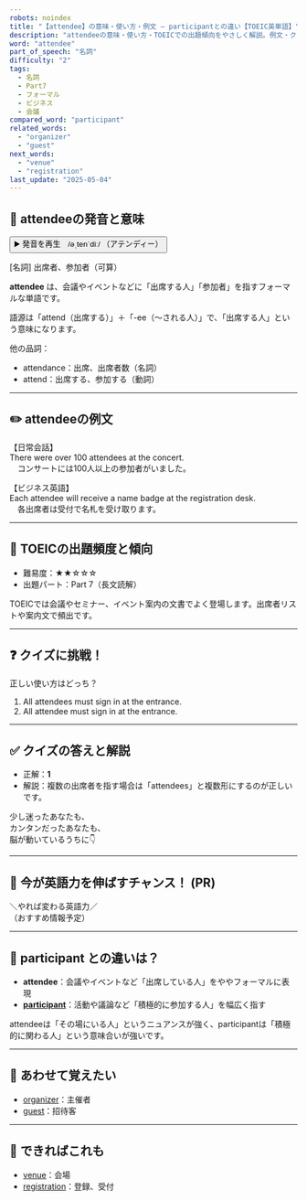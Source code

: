 ```yaml
---
robots: noindex
title: "【attendee】の意味・使い方・例文 ― participantとの違い【TOEIC英単語】"
description: "attendeeの意味・使い方・TOEICでの出題傾向をやさしく解説。例文・クイズ付きでparticipantとの違いもわかりやすく学べます。"
word: "attendee"
part_of_speech: "名詞"
difficulty: "2"
tags:
  - 名詞
  - Part7
  - フォーマル
  - ビジネス
  - 会議
compared_word: "participant"
related_words:
  - "organizer"
  - "guest"
next_words:
  - "venue"
  - "registration"
last_update: "2025-05-04"
---
```


## 🔰 attendeeの発音と意味

<button class="play-audio" onclick="playTTS('attendee')">
  <span class="play-audio-main">
    ▶️ 発音を再生　/əˌtenˈdiː/
  </span>
  <span class="play-audio-sub">
    （アテンディー）
  </span>
</button>

[名詞] 出席者、参加者（可算）

**attendee** は、会議やイベントなどに「出席する人」「参加者」を指すフォーマルな単語です。

語源は「attend（出席する）」＋「-ee（～される人）」で、「出席する人」という意味になります。

他の品詞：  
- attendance：出席、出席者数（名詞）
- attend：出席する、参加する（動詞）

---

## ✏️ attendeeの例文

【日常会話】  
There were over 100 attendees at the concert.  
　コンサートには100人以上の参加者がいました。

【ビジネス英語】  
Each attendee will receive a name badge at the registration desk.  
　各出席者は受付で名札を受け取ります。

---

## 🎯 TOEICの出題頻度と傾向

- 難易度：★★☆☆☆
- 出題パート：Part 7（長文読解）

TOEICでは会議やセミナー、イベント案内の文書でよく登場します。出席者リストや案内文で頻出です。

---

## ❓ クイズに挑戦！

正しい使い方はどっち？

1. All attendees must sign in at the entrance.  
2. All attendee must sign in at the entrance.

---

## ✅ クイズの答えと解説

- 正解：**1**
- 解説：複数の出席者を指す場合は「attendees」と複数形にするのが正しいです。

少し迷ったあなたも、  
カンタンだったあなたも、  
脳が動いているうちに👇️

---

## 🚀 今が英語力を伸ばすチャンス！ (PR)

<div class="info-center">
＼やれば変わる英語力／<br>  
（おすすめ情報予定）
</div>

---

## 🤔  participant との違いは？

- **attendee**：会議やイベントなど「出席している人」をややフォーマルに表現
- **[participant](/participant)**：活動や議論など「積極的に参加する人」を幅広く指す

attendeeは「その場にいる人」というニュアンスが強く、participantは「積極的に関わる人」という意味合いが強いです。

---

## 🧩 あわせて覚えたい

- [organizer](/organizer)：主催者
- [guest](/guest)：招待客

---

## 📖 できればこれも

- [venue](/venue)：会場
- [registration](/registration)：登録、受付

<!-- cvid: aid42_bid28 -->
